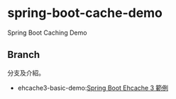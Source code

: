 # spring-boot-cache-demo
Spring Boot Caching Demo

## Branch

分支及介紹。
- ehcache3-basic-demo:[Spring Boot Ehcache 3 範例](https://matthung0807.blogspot.com/2020/07/spring-boot-ehcache-3-jsr-107.html)


